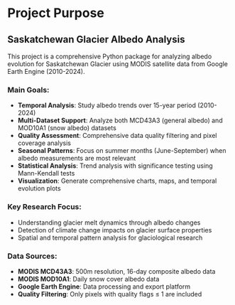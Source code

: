 # Project Purpose

## Saskatchewan Glacier Albedo Analysis

This project is a comprehensive Python package for analyzing albedo evolution for Saskatchewan Glacier using MODIS satellite data from Google Earth Engine (2010-2024).

### Main Goals:
- **Temporal Analysis**: Study albedo trends over 15-year period (2010-2024)
- **Multi-Dataset Support**: Analyze both MCD43A3 (general albedo) and MOD10A1 (snow albedo) datasets
- **Quality Assessment**: Comprehensive data quality filtering and pixel coverage analysis
- **Seasonal Patterns**: Focus on summer months (June-September) when albedo measurements are most relevant
- **Statistical Analysis**: Trend analysis with significance testing using Mann-Kendall tests
- **Visualization**: Generate comprehensive charts, maps, and temporal evolution plots

### Key Research Focus:
- Understanding glacier melt dynamics through albedo changes
- Detection of climate change impacts on glacier surface properties
- Spatial and temporal pattern analysis for glaciological research

### Data Sources:
- **MODIS MCD43A3**: 500m resolution, 16-day composite albedo data
- **MODIS MOD10A1**: Daily snow cover albedo data
- **Google Earth Engine**: Data processing and export platform
- **Quality Filtering**: Only pixels with quality flags ≤ 1 are included